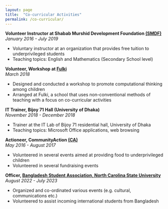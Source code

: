 ```yaml
---
layout: page
title:  "Co-curricular Activities"
permalink: /co-curricular/
---
```





**Volunteer Instructor at Shabab Murshid Development Foundation [(SMDF)](https://tinyurl.com/smdforg)**  
*January 2016 - July 2019*
<ul>
    <li>Voluntary instructor at an organization that provides free tuition to underprivileged students</li>
    <li>Teaching topics: English and Mathematics (Secondary School level)</li>
</ul>



**Volunteer, Workshop at [Fulki](https://www.dndlab.org/2018/05/16/workshop-at-fulki/)**  
*March 2018*
<ul>
    <li>Designed and conducted a workshop to promote computational thinking among children</li>
    <li>Arranged at Fulki, a school that uses non-conventional methods of teaching with a focus on co-curricular activities</li>
</ul>


**IT Trainer, Bijoy 71 Hall (University of Dhaka)**   
*November 2018 - December 2018*
<ul>
    <li>Trainer at the IT Lab of Bijoy 71 residential hall, University of Dhaka</li> 
    <li>Teaching topics: Microsoft Office applications, web browsing</li>
</ul>


**Actioneer, CommunityAction [(CA)](http://ca-bd.org/)**  
*May 2016 - August 2017*
<ul>
    <li>Volunteered in several events aimed at providing food to underprivileged children</li>
    <li>Volunteered in several fundraising events</li> 
</ul>

**Officer, [Bangladesh Student Association, North Carolina State University](https://getinvolved.ncsu.edu/organization/BSA)**
*August 2022 - July 2023*
<ul>
    <li>Organized and co-ordinated various events (e.g. cultural, communications etc.)</li>
    <li>Volunteered to assist incoming international students from Bangladesh</li>
</ul>
